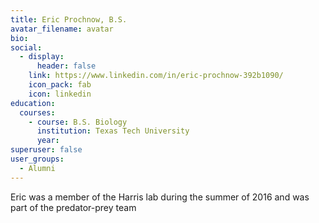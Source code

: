 ```yaml
---
title: Eric Prochnow, B.S.
avatar_filename: avatar
bio: 
social:
  - display:
      header: false
    link: https://www.linkedin.com/in/eric-prochnow-392b1090/
    icon_pack: fab
    icon: linkedin
education:
  courses:
    - course: B.S. Biology
      institution: Texas Tech University
      year: 
superuser: false
user_groups:
  - Alumni
---
```

Eric was a member of the Harris lab during the summer of 2016 and was part of the predator-prey team

